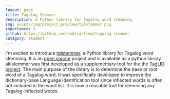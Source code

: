```yaml
---
layout: page
title: Tagalog Stemmer
description: A Python library for Tagalog word stemming.
img: assets/img/project_preview/tglstemmer.png
importance: 2
github: https://github.com/andrianllmm/tagalog-stemmer
category: student
---
```


I'm excited to introduce [tglstemmer](https://github.com/andrianllmm/tagalog-stemmer), a Python library for Tagalog word stemming. It is an [open source](https://github.com/andrianllmm/tagalog-stemmer) project and is available as a python library. aklstemmer was first developed as a supplementary tool for the the [TagLID project](/projects/taglid). The main purpose of the library is to determine the base or root word of a Tagalog word. It was specifically developed to improve the dictionary-base Language Identification tool since inflected words is often not included in the word list. It is now a reusable tool for stemming any Tagalog-inflected words.
